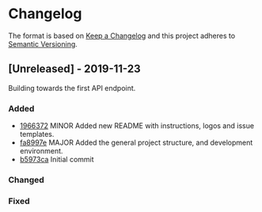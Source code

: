 # Changelog

The format is based on [Keep a Changelog](http://keepachangelog.com/)
and this project adheres to [Semantic Versioning](http://semver.org/).

## [Unreleased] - 2019-11-23

Building towards the first API endpoint.

### Added

* [1966372](1966372) MINOR Added new README with instructions, logos and issue templates.
* [fa8997e](fa8997e) MAJOR Added the general project structure, and development environment.
* [b5973ca](b5973ca) Initial commit

### Changed

### Fixed

